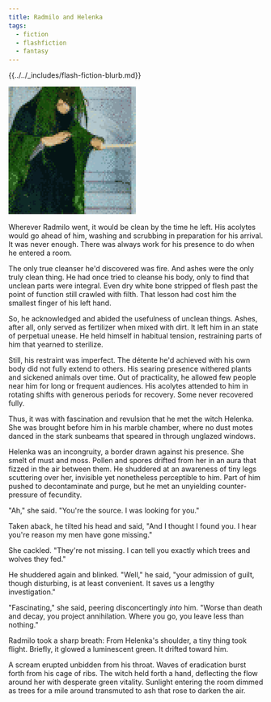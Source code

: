 ```yaml
---
title: Radmilo and Helenka
tags:
  - fiction
  - flashfiction
  - fantasy
---
```


{{../../_includes/flash-fiction-blurb.md}}

<!--more-->

<img src="./cover.png" class="fullwidth" />

Wherever Radmilo went, it would be clean by the time he left. His acolytes would go ahead of him, washing and scrubbing in preparation for his arrival. It was never enough. There was always work for his presence to do when he entered a room.

The only true cleanser he'd discovered was fire. And ashes were the only truly clean thing. He had once tried to cleanse his body, only to find that unclean parts were integral. Even dry white bone stripped of flesh past the point of function still crawled with filth. That lesson had cost him the smallest finger of his left hand.

So, he acknowledged and abided the usefulness of unclean things. Ashes, after all, only served as fertilizer when mixed with dirt. It left him in an state of perpetual unease. He held himself in habitual tension, restraining parts of him that yearned to sterilize.

Still, his restraint was imperfect. The détente he'd achieved with his own body did not fully extend to others. His searing presence withered plants and sickened animals over time. Out of practicality, he allowed few people near him for long or frequent audiences. His acolytes attended to him in rotating shifts with generous periods for recovery. Some never recovered fully.

Thus, it was with fascination and revulsion that he met the witch Helenka. She was brought before him in his marble chamber, where no dust motes danced in the stark sunbeams that speared in through unglazed windows.

Helenka was an incongruity, a border drawn against his presence. She smelt of must and moss. Pollen and spores drifted from her in an aura that fizzed in the air between them. He shuddered at an awareness of tiny legs scuttering over her, invisible yet nonetheless perceptible to him. Part of him pushed to decontaminate and purge, but he met an unyielding counter-pressure of fecundity.

"Ah," she said. "You're the source. I was looking for you."

Taken aback, he tilted his head and said, "And I thought I found you. I hear you're reason my men have gone missing."

She cackled. "They're not missing. I can tell you exactly which trees and wolves they fed."

He shuddered again and blinked. "Well," he said, "your admission of guilt, though disturbing, is at least convenient. It saves us a lengthy investigation."

"Fascinating," she said, peering disconcertingly *into* him. "Worse than death and decay, you project annihilation. Where you go, you leave less than nothing."

Radmilo took a sharp breath: From Helenka's shoulder, a tiny thing took flight. Briefly, it glowed a luminescent green. It drifted toward him.

A scream erupted unbidden from his throat. Waves of eradication burst forth from his cage of ribs. The witch held forth a hand, deflecting the flow around her with desperate green vitality. Sunlight entering the room dimmed as trees for a mile around transmuted to ash that rose to darken the air.
